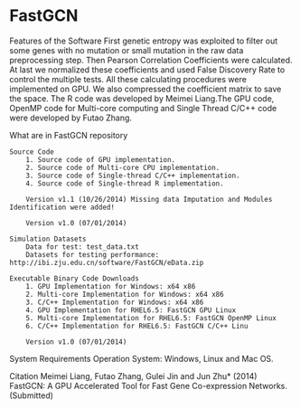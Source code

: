 FastGCN
=======

Features of the Software
First genetic entropy was exploited to filter out some genes with no mutation or small mutation in the raw data preprocessing step. Then Pearson Correlation Coefficients were calculated. At last we normalized these coefficients and used False Discovery Rate to control the multiple tests. All these calculating procedures were implemented on GPU. We also compressed the coefficient matrix to save the space. 
The R code was developed by Meimei Liang.The GPU code, OpenMP code for Multi-core computing and Single Thread C/C++ code were developed by Futao Zhang.

What are in FastGCN repository

	Source Code
		1. Source code of GPU implementation. 
		2. Source code of Multi-core CPU implementation. 
		3. Source code of Single-thread C/C++ implementation. 
		4. Source code of Single-thread R implementation.

		Version v1.1 (10/26/2014) Missing data Imputation and Modules Identification were added!
	
		Version v1.0 (07/01/2014)

	Simulation Datasets
		Data for test: test_data.txt
		Datasets for testing performance: http://ibi.zju.edu.cn/software/FastGCN/eData.zip

	Executable Binary Code Downloads
		1. GPU Implementation for Windows: x64 x86
		2. Multi-core Implementation for Windows: x64 x86
		3. C/C++ Implementation for Windows: x64 x86
		4. GPU Implementation for RHEL6.5: FastGCN GPU Linux
		5. Multi-core Implementation for RHEL6.5: FastGCN OpenMP Linux
		6. C/C++ Implementation for RHEL6.5: FastGCN C/C++ Linu

		Version v1.0 (07/01/2014)

System Requirements
Operation System: Windows, Linux and Mac OS.

Citation
Meimei Liang, Futao Zhang, Gulei Jin and Jun Zhu* (2014) FastGCN: A GPU Accelerated Tool for Fast Gene Co-expression Networks. (Submitted)